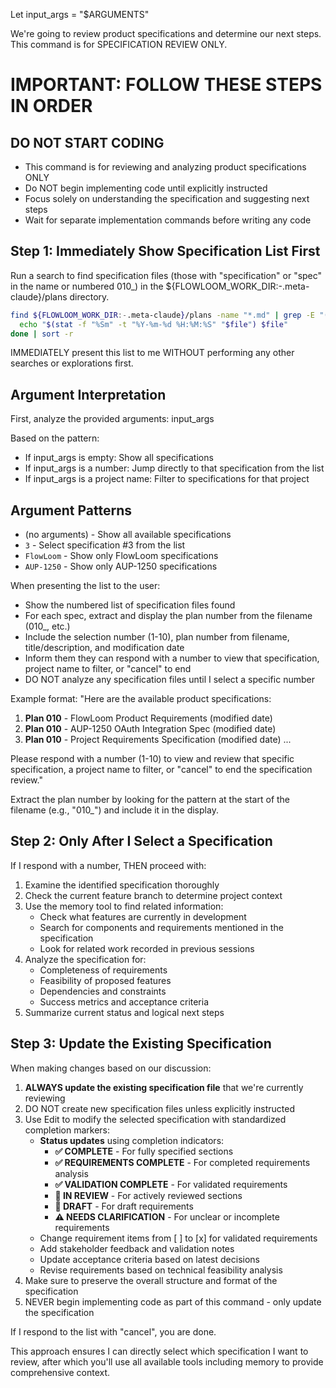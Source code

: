 Let input_args = "$ARGUMENTS"

We're going to review product specifications and determine our next steps. This command is for SPECIFICATION REVIEW ONLY.

# IMPORTANT: FOLLOW THESE STEPS IN ORDER

## DO NOT START CODING
- This command is for reviewing and analyzing product specifications ONLY
- Do NOT begin implementing code until explicitly instructed
- Focus solely on understanding the specification and suggesting next steps
- Wait for separate implementation commands before writing any code

## Step 1: Immediately Show Specification List First
Run a search to find specification files (those with "specification" or "spec" in the name or numbered 010_) in the ${FLOWLOOM_WORK_DIR:-.meta-claude}/plans directory.

```bash
find ${FLOWLOOM_WORK_DIR:-.meta-claude}/plans -name "*.md" | grep -E "(specification|spec|010_)" | head -10 | while read -r file; do
  echo "$(stat -f "%Sm" -t "%Y-%m-%d %H:%M:%S" "$file") $file"
done | sort -r
```

IMMEDIATELY present this list to me WITHOUT performing any other searches or explorations first.

## Argument Interpretation
First, analyze the provided arguments: input_args

Based on the pattern:
- If input_args is empty: Show all specifications
- If input_args is a number: Jump directly to that specification from the list
- If input_args is a project name: Filter to specifications for that project

## Argument Patterns
- (no arguments) - Show all available specifications
- `3` - Select specification #3 from the list
- `FlowLoom` - Show only FlowLoom specifications
- `AUP-1250` - Show only AUP-1250 specifications

When presenting the list to the user:
- Show the numbered list of specification files found
- For each spec, extract and display the plan number from the filename (010_, etc.)
- Include the selection number (1-10), plan number from filename, title/description, and modification date
- Inform them they can respond with a number to view that specification, project name to filter, or "cancel" to end
- DO NOT analyze any specification files until I select a specific number

Example format:
"Here are the available product specifications:

1. **Plan 010** - FlowLoom Product Requirements (modified date)
2. **Plan 010** - AUP-1250 OAuth Integration Spec (modified date) 
3. **Plan 010** - Project Requirements Specification (modified date)
...

Please respond with a number (1-10) to view and review that specific specification, a project name to filter, or "cancel" to end the specification review."

Extract the plan number by looking for the pattern at the start of the filename (e.g., "010_") and include it in the display.

## Step 2: Only After I Select a Specification
If I respond with a number, THEN proceed with:
1. Examine the identified specification thoroughly
2. Check the current feature branch to determine project context
3. Use the memory tool to find related information:
   - Check what features are currently in development
   - Search for components and requirements mentioned in the specification
   - Look for related work recorded in previous sessions
4. Analyze the specification for:
   - Completeness of requirements
   - Feasibility of proposed features
   - Dependencies and constraints
   - Success metrics and acceptance criteria
5. Summarize current status and logical next steps

## Step 3: Update the Existing Specification
When making changes based on our discussion:
1. **ALWAYS update the existing specification file** that we're currently reviewing
2. DO NOT create new specification files unless explicitly instructed
3. Use Edit to modify the selected specification with standardized completion markers:
   - **Status updates** using completion indicators:
     - **✅ COMPLETE** - For fully specified sections
     - **✅ REQUIREMENTS COMPLETE** - For completed requirements analysis  
     - **✅ VALIDATION COMPLETE** - For validated requirements
     - **🔄 IN REVIEW** - For actively reviewed sections
     - **📝 DRAFT** - For draft requirements
     - **⚠️ NEEDS CLARIFICATION** - For unclear or incomplete requirements
   - Change requirement items from [ ] to [x] for validated requirements
   - Add stakeholder feedback and validation notes
   - Update acceptance criteria based on latest decisions
   - Revise requirements based on technical feasibility analysis
4. Make sure to preserve the overall structure and format of the specification
5. NEVER begin implementing code as part of this command - only update the specification

If I respond to the list with "cancel", you are done.

This approach ensures I can directly select which specification I want to review, after which you'll use all available tools including memory to provide comprehensive context.
